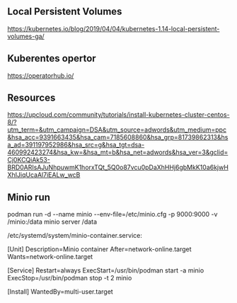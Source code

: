 ## Local Persistent Volumes

https://kubernetes.io/blog/2019/04/04/kubernetes-1.14-local-persistent-volumes-ga/

## Kuberentes opertor

https://operatorhub.io/

## Resources

https://upcloud.com/community/tutorials/install-kubernetes-cluster-centos-8/?utm_term=&utm_campaign=DSA&utm_source=adwords&utm_medium=ppc&hsa_acc=9391663435&hsa_cam=7185608860&hsa_grp=81739862313&hsa_ad=391197952986&hsa_src=g&hsa_tgt=dsa-460992423274&hsa_kw=&hsa_mt=b&hsa_net=adwords&hsa_ver=3&gclid=Cj0KCQiAk53-BRD0ARIsAJuNhpuwmK1horxTQt_5Q0o87vcu0pDaXhHHj6gbMkK10a6kjwHXhIJiqUcaAl7iEALw_wcB


## Minio run

podman run -d --name minio --env-file=/etc/minio.cfg -p 9000:9000 -v /minio:/data minio server /data


/etc/systemd/system/minio-container.service:

[Unit]
Description=Minio container
After=network-online.target
Wants=network-online.target

[Service]
Restart=always
ExecStart=/usr/bin/podman start -a minio
ExecStop=/usr/bin/podman stop -t 2 minio

[Install]
WantedBy=multi-user.target
